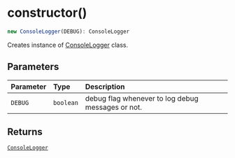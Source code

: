 # constructor()

```ts
new ConsoleLogger(DEBUG): ConsoleLogger
```

Creates instance of [ConsoleLogger](class.ConsoleLogger.md) class.

## Parameters

| Parameter | Type      | Description                                       |
| :-------- | :-------- | :------------------------------------------------ |
| `DEBUG`   | `boolean` | debug flag whenever to log debug messages or not. |

## Returns

[`ConsoleLogger`](class.ConsoleLogger.md)

